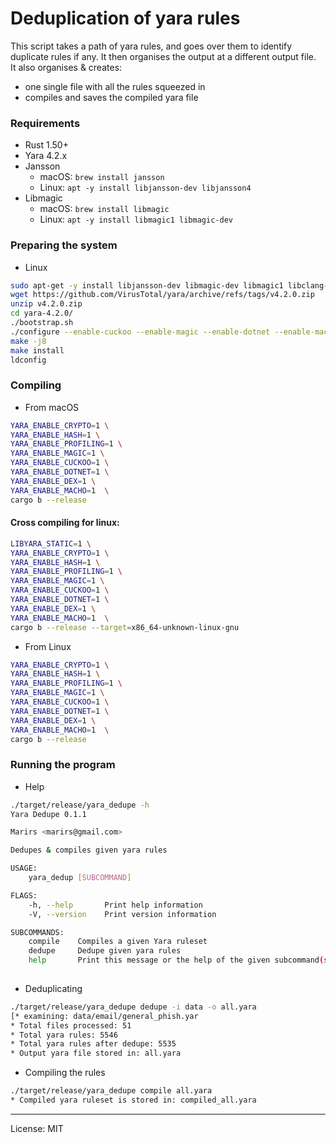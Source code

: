 # Deduplication of yara rules

This script takes a path of yara rules, and goes over them to identify duplicate rules if any. It then organises the output at a different output file.  
It also organises & creates:
- one single file with all the rules squeezed in
- compiles and saves the compiled yara file

### Requirements
- Rust 1.50+
- Yara 4.2.x
- Jansson
  - macOS: `brew install jansson`
  - Linux: `apt -y install libjansson-dev libjansson4`
- Libmagic
  - macOS: `brew install libmagic`
  - Linux: `apt -y install libmagic1 libmagic-dev`

### Preparing the system
- Linux
```bash
sudo apt-get -y install libjansson-dev libmagic-dev libmagic1 libclang-dev clang
wget https://github.com/VirusTotal/yara/archive/refs/tags/v4.2.0.zip
unzip v4.2.0.zip
cd yara-4.2.0/
./bootstrap.sh
./configure --enable-cuckoo --enable-magic --enable-dotnet --enable-macho --enable-dex --enable-magic --enable-profiling --with-crypto
make -j8
make install
ldconfig
```

### Compiling
- From macOS
```bash
YARA_ENABLE_CRYPTO=1 \
YARA_ENABLE_HASH=1 \
YARA_ENABLE_PROFILING=1 \
YARA_ENABLE_MAGIC=1 \
YARA_ENABLE_CUCKOO=1 \
YARA_ENABLE_DOTNET=1 \
YARA_ENABLE_DEX=1 \
YARA_ENABLE_MACHO=1  \
cargo b --release
```

#### Cross compiling for linux:
```bash
LIBYARA_STATIC=1 \
YARA_ENABLE_CRYPTO=1 \
YARA_ENABLE_HASH=1 \
YARA_ENABLE_PROFILING=1 \
YARA_ENABLE_MAGIC=1 \
YARA_ENABLE_CUCKOO=1 \
YARA_ENABLE_DOTNET=1 \
YARA_ENABLE_DEX=1 \
YARA_ENABLE_MACHO=1  \
cargo b --release --target=x86_64-unknown-linux-gnu
```

- From Linux
```bash
YARA_ENABLE_CRYPTO=1 \
YARA_ENABLE_HASH=1 \
YARA_ENABLE_PROFILING=1 \
YARA_ENABLE_MAGIC=1 \
YARA_ENABLE_CUCKOO=1 \
YARA_ENABLE_DOTNET=1 \
YARA_ENABLE_DEX=1 \
YARA_ENABLE_MACHO=1  \
cargo b --release
```

### Running the program
- Help
```bash
./target/release/yara_dedupe -h
Yara Dedupe 0.1.1

Marirs <marirs@gmail.com>

Dedupes & compiles given yara rules

USAGE:
    yara_dedup [SUBCOMMAND]

FLAGS:
    -h, --help       Print help information
    -V, --version    Print version information

SUBCOMMANDS:
    compile    Compiles a given Yara ruleset
    dedupe     Dedupe given yara rules
    help       Print this message or the help of the given subcommand(s)
    
```

- Deduplicating
```bash
./target/release/yara_dedupe dedupe -i data -o all.yara
[* examining: data/email/general_phish.yar                                                                         ]
* Total files processed: 51
* Total yara rules: 5546
* Total yara rules after dedupe: 5535
* Output yara file stored in: all.yara

```

- Compiling the rules
```bash
./target/release/yara_dedupe compile all.yara
* Compiled yara ruleset is stored in: compiled_all.yara

```
---
License: MIT
